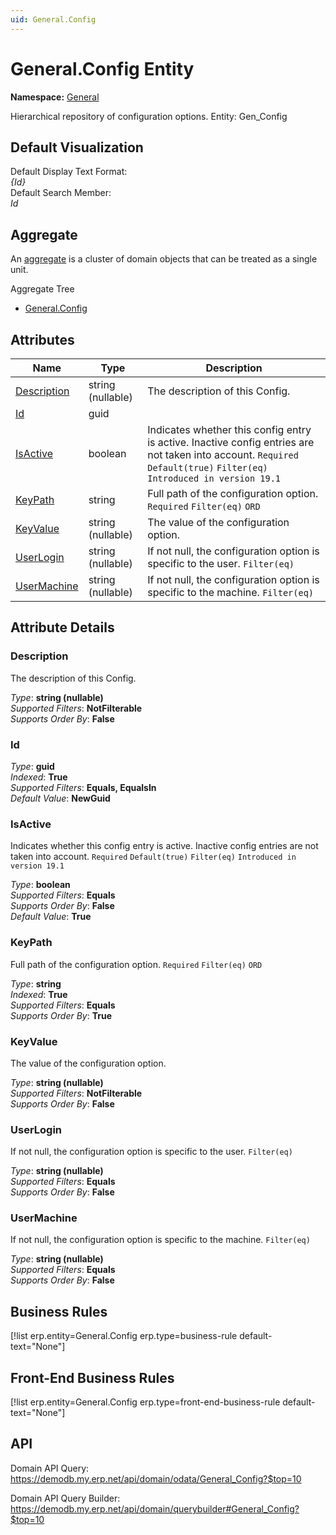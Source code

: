 ```yaml
---
uid: General.Config
---
```

# General.Config Entity

**Namespace:** [General](General.md)  

Hierarchical repository of configuration options. Entity: Gen_Config

## Default Visualization
Default Display Text Format:  
_{Id}_  
Default Search Member:  
_Id_  

## Aggregate
An [aggregate](https://docs.erp.net/tech/advanced/concepts/aggregates.html) is a cluster of domain objects that can be treated as a single unit.  

Aggregate Tree  
* [General.Config](General.Config.md)  

## Attributes

| Name | Type | Description |
| ---- | ---- | --- |
| [Description](General.Config.md#description) | string (nullable) | The description of this Config. 
| [Id](General.Config.md#id) | guid |  
| [IsActive](General.Config.md#isactive) | boolean | Indicates whether this config entry is active. Inactive config entries are not taken into account. `Required` `Default(true)` `Filter(eq)` `Introduced in version 19.1` 
| [KeyPath](General.Config.md#keypath) | string | Full path of the configuration option. `Required` `Filter(eq)` `ORD` 
| [KeyValue](General.Config.md#keyvalue) | string (nullable) | The value of the configuration option. 
| [UserLogin](General.Config.md#userlogin) | string (nullable) | If not null, the configuration option is specific to the user. `Filter(eq)` 
| [UserMachine](General.Config.md#usermachine) | string (nullable) | If not null, the configuration option is specific to the machine. `Filter(eq)` 


## Attribute Details

### Description

The description of this Config.

_Type_: **string (nullable)**  
_Supported Filters_: **NotFilterable**  
_Supports Order By_: **False**  

### Id

_Type_: **guid**  
_Indexed_: **True**  
_Supported Filters_: **Equals, EqualsIn**  
_Default Value_: **NewGuid**  

### IsActive

Indicates whether this config entry is active. Inactive config entries are not taken into account. `Required` `Default(true)` `Filter(eq)` `Introduced in version 19.1`

_Type_: **boolean**  
_Supported Filters_: **Equals**  
_Supports Order By_: **False**  
_Default Value_: **True**  

### KeyPath

Full path of the configuration option. `Required` `Filter(eq)` `ORD`

_Type_: **string**  
_Indexed_: **True**  
_Supported Filters_: **Equals**  
_Supports Order By_: **True**  

### KeyValue

The value of the configuration option.

_Type_: **string (nullable)**  
_Supported Filters_: **NotFilterable**  
_Supports Order By_: **False**  

### UserLogin

If not null, the configuration option is specific to the user. `Filter(eq)`

_Type_: **string (nullable)**  
_Supported Filters_: **Equals**  
_Supports Order By_: **False**  

### UserMachine

If not null, the configuration option is specific to the machine. `Filter(eq)`

_Type_: **string (nullable)**  
_Supported Filters_: **Equals**  
_Supports Order By_: **False**  



## Business Rules

[!list erp.entity=General.Config erp.type=business-rule default-text="None"]

## Front-End Business Rules

[!list erp.entity=General.Config erp.type=front-end-business-rule default-text="None"]

## API

Domain API Query:
<https://demodb.my.erp.net/api/domain/odata/General_Config?$top=10>

Domain API Query Builder:
<https://demodb.my.erp.net/api/domain/querybuilder#General_Config?$top=10>

